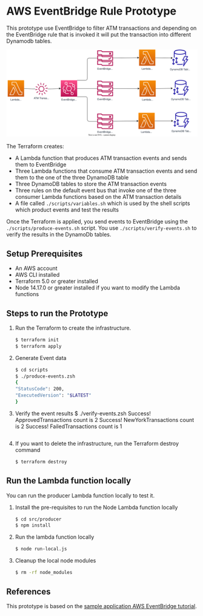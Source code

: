 # AWS EventBridge Rule Prototype


This prototype use EventBridge to filter ATM transactions and depending on the EventBridge rule that is invoked it will put the transaction into different Dynamodb tables.  

![Alt text](docs/images/architecture.svg)

The Terraform creates:
- A Lambda function that produces ATM transaction events and sends them to EventBridge
- Three Lambda functions that consume ATM transaction events and send them to the one of the three DynamoDB table
- Three DynamoDB tables to store the ATM transaction events
- Three rules on the default event bus that invoke one of the three consumer Lambda functions based on the ATM transaction details
- A file called `./scripts/variables.sh` which is used by the shell scripts which product events and test the results



Once the Terraform is applied, you send events to EventBridge using the `./scripts/produce-events.sh` script.  You use   `./scripts/verify-events.sh` to verify the results in the DynamoDb tables.  

## Setup Prerequisites

- An AWS account 
- AWS CLI installed
- Terraform 5.0 or greater installed
- Node 14.17.0 or greater installed if you want to modify the Lambda functions


## Steps to run the Prototype

1. Run the Terraform to create the infrastructure.
    ``` bash
    $ terraform init
    $ terraform apply
    ```
2. Generate Event data 
    ``` bash
    $ cd scripts
    $ ./produce-events.zsh
    {
    "StatusCode": 200,
    "ExecutedVersion": "$LATEST"
    }
3. Verify the event results
    $ ./verify-events.zsh 
    Success! ApprovedTransactions count is 2
    Success! NewYorkTransactions count is 2
    Success! FailedTransactions count is 1
    ```
4. If you want to delete the infrastructure, run the Terraform destroy command
    ``` bash
    $ terraform destroy
    ```

## Run the Lambda function locally
You can run the producer Lambda function locally to test it.  

1. Install the pre-requisites to run the Node Lambda function locally
    ``` bash
    $ cd src/producer
    $ npm install
    ```
2. Run the lambda function locally
    ``` bash
    $ node run-local.js
    ```

3. Cleanup the local node modules
    ``` bash
    $ rm -rf node_modules
    ```


## References

This prototype is based on the [sample application AWS EventBridge tutorial](https://docs.aws.amazon.com/eventbridge/latest/userguide/eb-tutorial-get-started.html).